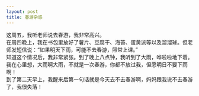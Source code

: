 ```yaml
---
layout: post
title: 春游杂感
---
```



这周五，我听老师说去春游，我非常高兴。    
在周四晚上，我在书包里放好了薯片、豆腐干、海苔、蛋黄派等以及溜溜球。但老师发短信说：“如果明天下雨，可能不去春游，照常上课。”    
知道这个情况后，我非常紧张。到了晚上八点钟，我听到了大雨，哗啦啦地下着。我在心里想，大雨啊大雨，不就是一次春游，你都不放过我，但愿明日不要下雨啊！    
到了第二天早上，我醒来后第一句话就是今天去不去春游啊，妈妈跟我说不去春游了，我很失落！    
